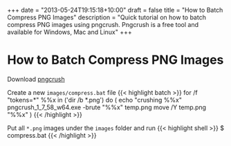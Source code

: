 +++
date = "2013-05-24T19:15:18+10:00"
draft = false
title = "How to Batch Compress PNG Images"
description = "Quick tutorial on how to batch compress PNG images using pngcrush. Pngcrush is a free tool and available for Windows, Mac and Linux"
+++

# How to Batch Compress PNG Images

Download [pngcrush](http://sourceforge.net/projects/pmt/files/pngcrush-executables/1.7.85/pngcrush_1_7_85_w32.exe/download)

Create a new `images/compress.bat` file
{{< highlight batch >}}
for /f "tokens=*" %%x in ('dir /b *.png') do (
	echo "crushing %%x"
	pngcrush_1_7_58_w64.exe -brute "%%x" temp.png
	move /Y temp.png "%%x"
)
{{< /highlight >}}

Put all `*.png` images under the `images` folder and run
{{< highlight shell >}}
$ compress.bat
{{< /highlight >}}